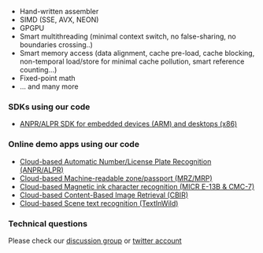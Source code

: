   - Hand-written assembler
  - SIMD (SSE, AVX, NEON)
  - GPGPU
  - Smart multithreading (minimal context switch, no false-sharing, no boundaries crossing..)
  - Smart memory access (data alignment, cache pre-load, cache blocking, non-temporal load/store for minimal cache pollution, smart reference counting...)
  - Fixed-point math
  - ... and many more 

### SDKs using our code ###

 - <a target="_blank" href="https://github.com/DoubangoTelecom/ultimateALPR-SDK">ANPR/ALPR SDK for embedded devices (ARM) and desktops (x86) </a>
 
 ### Online demo apps using our code ###
 - <a target="_blank" href="https://doubango.org/webapps/alpr/">Cloud-based Automatic Number/License Plate Recognition (ANPR/ALPR)</a>
 - <a target="_blank" href="https://doubango.org/webapps/mrz/">Cloud-based Machine-readable zone/passport (MRZ/MRP)</a>
 - <a target="_blank" href="https://doubango.org/webapps/micr/">Cloud-based Magnetic ink character recognition (MICR E-13B & CMC-7)</a>
 - <a target="_blank" href="https://doubango.org/webapps/cbir/">Cloud-based Content-Based Image Retrieval (CBIR)</a>
 - <a target="_blank" href="https://doubango.org/webapps/ocr/">Cloud-based Scene text recognition (TextInWild)</a>
 
 ### Technical questions ###
 Please check our [discussion group](https://groups.google.com/forum/#!forum/doubango-ai) or [twitter account](https://twitter.com/doubangotelecom?lang=en)
